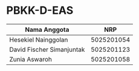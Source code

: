 # PBKK-D-EAS

Nama Anggota | NRP
------------------- | --------------
Hesekiel Nainggolan | 5025201054
David Fischer Simanjuntak | 5025201123
Zunia Aswaroh | 5025201058
